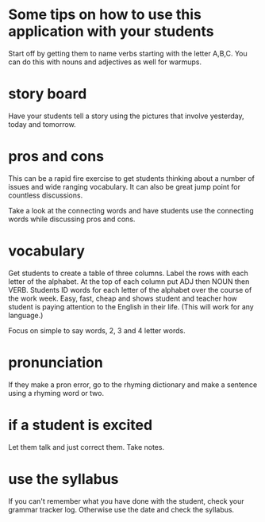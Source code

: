 # Some tips on how to use this application with your students

Start off by getting them to name verbs starting with the letter A,B,C. You can do this with nouns and adjectives as well for warmups.

# story board
Have your students tell a story using the pictures that involve yesterday, today and tomorrow.

# pros and cons
This can be a rapid fire exercise to get students thinking about a number of issues and wide ranging vocabulary. It can also be great jump point for countless discussions.

Take a look at the connecting words and have students use the connecting words while discussing pros and cons.

# vocabulary
Get students to create a table of three columns. Label the rows with each letter of the alphabet. At the top of each column put ADJ then NOUN then VERB. Students ID words for each letter of the alphabet over the course of the work week. Easy, fast, cheap and shows student and teacher how student is paying attention to the English in their life. (This will work for any language.)

Focus on simple to say words, 2, 3 and 4 letter words.

# pronunciation
If they make a pron error, go to the rhyming dictionary and make a sentence using a rhyming word or two.

# if a student is excited
Let them talk and just correct them. Take notes.

# use the syllabus
If you can't remember what you have done with the student, check your grammar tracker log. Otherwise use the date and check the syllabus.
